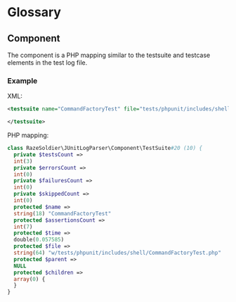 # Glossary

## Component
The component is a PHP mapping similar to the testsuite and testcase elements in the test log file.

### Example
XML:
```xml
<testsuite name="CommandFactoryTest" file="tests/phpunit/includes/shell/CommandFactoryTest.php" assertions="7" tests="3" errors="0" failures="0" skipped="0" time="0.057585">

</testsuite>
```

PHP mapping:
```php
class RazeSoldier\JUnitLogParser\Component\TestSuite#20 (10) {
  private $testsCount =>
  int(3)
  private $errorsCount =>
  int(0)
  private $failuresCount =>
  int(0)
  private $skippedCount =>
  int(0)
  protected $name =>
  string(18) "CommandFactoryTest"
  protected $assertionsCount =>
  int(7)
  protected $time =>
  double(0.057585)
  protected $file =>
  string(64) "w/tests/phpunit/includes/shell/CommandFactoryTest.php"
  protected $parent =>
  NULL
  protected $children =>
  array(0) {
  }
}
```